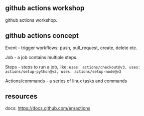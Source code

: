 ## github actions workshop
github actions workshop.

## github actions concept
Event - trigger workflows: push, pull_request, create, delete etc.

Job - a job contains multiple steps.

Steps - steps to run a job, like: `uses: actions/checkout@v3, uses: actions/setup-python@v3, uses: actions/setup-node@v3`

Actions/commands - a series of linux tasks and commands

## resources
docs: https://docs.github.com/en/actions
